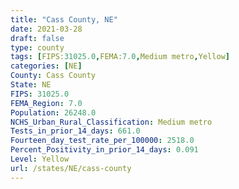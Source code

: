 ```yaml
---
title: "Cass County, NE"
date: 2021-03-28
draft: false
type: county
tags: [FIPS:31025.0,FEMA:7.0,Medium metro,Yellow]
categories: [NE]
County: Cass County
State: NE
FIPS: 31025.0
FEMA_Region: 7.0
Population: 26248.0
NCHS_Urban_Rural_Classification: Medium metro
Tests_in_prior_14_days: 661.0
Fourteen_day_test_rate_per_100000: 2518.0
Percent_Positivity_in_prior_14_days: 0.091
Level: Yellow
url: /states/NE/cass-county
---
```



